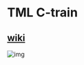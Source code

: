 # TML C-train
## [wiki](https://hkrail.fandom.com/wiki/%E6%B8%AF%E9%90%B5%E5%B1%AF%E9%A6%AC%E7%B6%AB%E4%B8%AD%E5%9C%8B%E8%A3%BD%E5%88%97%E8%BB%8A)
![img](https://i.imgtg.com/2023/07/26/OiqrsC.png)
